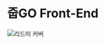 # 줍GO Front-End
![리드미 커버](https://user-images.githubusercontent.com/33420714/203725177-6e0ffd4e-90d7-4291-9b8e-bacf32495b88.png)
